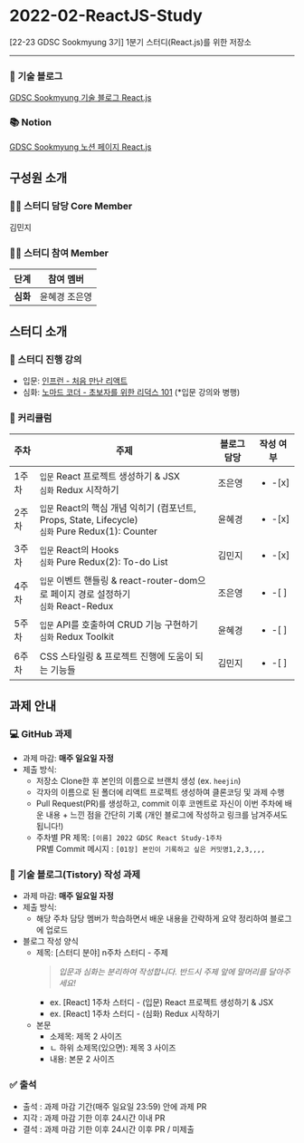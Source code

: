 # 2022-02-ReactJS-Study
[22-23 GDSC Sookmyung 3기] 1분기 스터디(React.js)를 위한 저장소

---

### 🌱 기술 블로그  
[GDSC Sookmyung 기술 블로그 React.js](https://dsc-sookmyung.tistory.com/category/Group%20Study%20%282022-2023%29/React.js)  

### 📚 Notion  
[GDSC Sookmyung 노션 페이지 React.js](https://www.notion.so/1-React-js-b04b7c494d7c481e9c0dc0c260b23dc5)


## 구성원 소개

### 🙋‍♀️ 스터디 담당 Core Member
김민지

### 🤸‍♂️ 스터디 참여 Member
| 단계 | 참여 멤버 |
| -- | -- |
| **심화** | 윤혜경 조은영 |


## 스터디 소개

### 📖 스터디 진행 강의 
- 입문: [인프런 - 처음 만난 리액트](https://www.inflearn.com/course/%EC%B2%98%EC%9D%8C-%EB%A7%8C%EB%82%9C-%EB%A6%AC%EC%95%A1%ED%8A%B8)
- 심화: [노마드 코더 - 초보자를 위한 리덕스 101](https://nomadcoders.co/redux-for-beginners) (*입문 강의와 병행)


### 📆 커리큘럼

| 주차 | 주제 | 블로그 담당 | 작성 여부 |
| ---- | ---- | ----------- | --------- |
| 1주차 | `입문` React 프로젝트 생성하기 & JSX <br /> `심화` Redux 시작하기 | 조은영 | <ul><li> -[x] </li><ul> |
| 2주차 | `입문` React의 핵심 개념 익히기 (컴포넌트, Props, State, Lifecycle) <br /> `심화` Pure Redux(1): Counter | 윤혜경 | <ul><li> -[x] </li><ul> |
| 3주차 | `입문` React의 Hooks <br /> `심화` Pure Redux(2): To-do List | 김민지 | <ul><li> -[x] </li><ul> |
| 4주차 | `입문` 이벤트 핸들링 & react-router-dom으로 페이지 경로 설정하기 <br /> `심화` React-Redux | 조은영 | <ul><li> -[ ] </li><ul> |
| 5주차 | `입문` API를 호출하여 CRUD 기능 구현하기 <br /> `심화` Redux Toolkit | 윤혜경 | <ul><li> -[ ] </li><ul> |
| 6주차 | CSS 스타일링 & 프로젝트 진행에 도움이 되는 기능들 | 김민지 | <ul><li> -[ ] </li><ul> |



## 과제 안내

### 💻 GitHub 과제
- 과제 마감: **매주 일요일 자정**
- 제출 방식: 
    - 저장소 Clone한 후 본인의 이름으로 브랜치 생성 (ex. `heejin`)
    - 각자의 이름으로 된 폴더에 리액트 프로젝트 생성하여 클론코딩 및 과제 수행
    - Pull Request(PR)를 생성하고, commit 이후 코멘트로 자신이 이번 주차에 배운 내용 + 느낀 점을 간단히 기록 (개인 블로그에 작성하고 링크를 남겨주셔도 됩니다!)
    - 주차별 PR 제목: `[이름] 2022 GDSC React Study-1주차`  
    PR별 Commit 메시지 : `[01장] 본인이 기록하고 싶은 커밋명1,2,3,,,,`

### 📝 기술 블로그(Tistory) 작성 과제
- 과제 마감: **매주 일요일 자정**
- 제출 방식: 
    -  해당 주차 담당 멤버가 학습하면서 배운 내용을 간략하게 요약 정리하여 블로그에 업로드
- 블로그 작성 양식
    - 제목: [스터디 분야] n주차 스터디 - 주제
        > *입문과 심화는 분리하여 작성합니다. 반드시 주제 앞에 말머리를 달아주세요!*
        - ex. [React] 1주차 스터디 - (입문) React 프로젝트 생성하기 & JSX
        - ex. [React] 1주차 스터디 - (심화) Redux 시작하기
    - 본문
        - 소제목: 제목 2 사이즈
        - ㄴ 하위 소제목(있으면): 제목 3 사이즈
        - 내용: 본문 2 사이즈

### ✅ 출석
- 출석 : 과제 마감 기간(매주 일요일 23:59) 안에 과제 PR
- 지각 : 과제 마감 기한 이후 24시간 이내 PR
- 결석 : 과제 마감 기한 이후 24시간 이후 PR / 미제출
